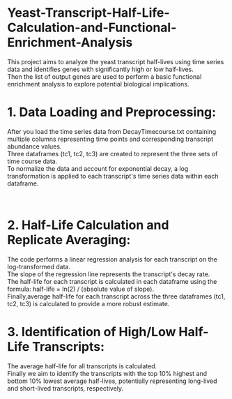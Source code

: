 # Yeast-Transcript-Half-Life-Calculation-and-Functional-Enrichment-Analysis
This project aims to analyze the yeast transcript half-lives using time series data and identifies genes with significantly high or low half-lives.<br>
Then the list of output genes are used to perform a basic functional enrichment analysis to explore potential biological implications.<br>

# 1. Data Loading and Preprocessing: 
<p align="left">
After you load the time series data from DecayTimecourse.txt containing multiple columns representing time points and corresponding transcript abundance values.   <br>
Three dataframes (tc1, tc2, tc3) are created to represent the three sets of time course data.<br>
To normalize the data and account for exponential decay, a log transformation is applied to each transcript's time series data within each dataframe.</p><br>

# 2. Half-Life Calculation and Replicate Averaging:

The code performs a linear regression analysis for each transcript on the log-transformed data.<br>
The slope of the regression line represents the transcript's decay rate.<br>
The half-life for each transcript is calculated in each dataframe using the formula: half-life = ln(2) / (absolute value of slope).<br>
Finally,average half-life for each transcript across the three dataframes (tc1, tc2, tc3) is calculated to provide a more robust estimate.<br>

# 3. Identification of High/Low Half-Life Transcripts:

The average half-life for all transcripts is calculated.<br>
Finally we aim to identify the transcripts with the top 10% highest and bottom 10% lowest average half-lives, potentially representing long-lived and short-lived transcripts, respectively.<br>
